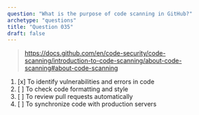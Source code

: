 ```yaml
---
question: "What is the purpose of code scanning in GitHub?"
archetype: "questions"
title: "Question 035"
draft: false
---
```


> https://docs.github.com/en/code-security/code-scanning/introduction-to-code-scanning/about-code-scanning#about-code-scanning
1. [x] To identify vulnerabilities and errors in code
1. [ ] To check code formatting and style
1. [ ] To review pull requests automatically
1. [ ] To synchronize code with production servers

